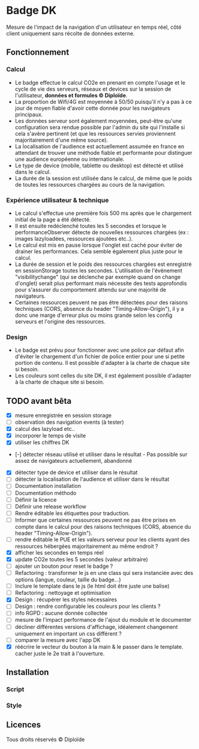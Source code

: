 # Badge DK

Mesure de l'impact de la navigation d'un utilisateur en temps réel, côté client uniquement sans récolte de données externe.

## Fonctionnement

### Calcul

- Le badge effectue le calcul CO2e en prenant en compte l'usage et le cycle de vie des serveurs, réseaux et devices sur la session de l'utilisateur, **données et formules &copy; Diploïde**.
- La proportion de Wifi/4G est moyennée à 50/50 puisqu'il n'y a pas à ce jour de moyen fiable d'avoir cette donnée pour les navigateurs principaux.
- Les données serveur sont également moyennées, peut-être qu'une configuration sera rendue possible par l'admin du site qui l'installe si cela s'avère pertinent (et que les ressources servies proviennent majoritairement d'une même source).
- La localisation de l'audience est actuellement assumée en france en attendant de trouver une méthode fiable et performante pour distinguer une audience européenne ou internationale.
- Le type de device (mobile, tablette ou desktop) est détecté et utilisé dans le calcul.
- La durée de la session est utilisée dans le calcul, de même que le poids de toutes les ressources chargées au cours de la navigation.


### Expérience utilisateur & technique

- Le calcul s'effectue une première fois 500 ms après que le chargement initial de la page a été détecté.
- Il est ensuite redéclenché toutes les 5 secondes et lorsque le performanceObserver détecte de nouvelles ressources chargées (ex : images lazyloadées, ressources ajoutées etc..).
- Le calcul est mis en pause lorsque l'onglet est caché pour éviter de drainer les performances. Cela semble également plus juste pour le calcul.
- La durée de session et le poids des ressources chargées est enregistré en sessionStorage toutes les secondes. L'utilisation de l'évènement "visibilitychange" (qui se déclenche par exemple quand on change d'onglet) serait plus performant mais nécessite des tests approfondis pour s'assurer du comportement attendu sur une majorité de navigateurs.
- Certaines ressources peuvent ne pas être détectées pour des raisons techniques (CORS, absence du header "Timing-Allow-Origin"), il y a donc une marge d'erreur plus ou moins grande selon les config serveurs et l'origine des ressources.

### Design

- Le badge est prévu pour fonctionner avec une police par défaut afin d'éviter le chargement d'un fichier de police entier pour une si petite portion de contenu. Il est possible d'adapter à la charte de chaque site si besoin.
- Les couleurs sont celles du site DK, il est également possible d'adapter à la charte de chaque site si besoin.

## TODO avant bêta

- [x] mesure enregistrée en session storage
- [ ] observation des navigation events (à tester)
- [x] calcul des lazyload etc..
- [x] incorporer le temps de visite
- [x] utiliser les chiffres DK
- [-] détecter réseau utilisé et utiliser dans le résultat - Pas possible sur assez de navigateurs actuellement, abandonné
- [x] détecter type de device et utiliser dans le résultat
- [ ] détecter la localisation de l'audience et utiliser dans le résultat
- [ ] Documentation installation
- [ ] Documentation méthodo
- [ ] Définir la licence
- [ ] Définir une release workflow
- [ ] Rendre éditable les étiquettes pour traduction.
- [ ] Informer que certaines ressources peuvent ne pas être prises en compte dans le calcul pour des raisons techniques (CORS, absence du header "Timing-Allow-Origin").
- [ ] rendre éditable le PUE et les valeurs serveur pour les clients ayant des ressources hébergées majoritairement au même endroit ?
- [x] afficher les secondes en temps réel
- [x] update CO2e toutes les 5 secondes (valeur arbitraire)
- [ ] ajouter un bouton pour reset le badge ?
- [ ] Refactoring : transformer le js en une class qui sera instanciée avec des options (langue, couleur, taille du badge...)
- [ ] Inclure le template dans le js (le html doit être juste une balise)
- [ ] Refactoring : nettoyage et optimisation
- [x] Design : récupérer les styles nécessaires
- [ ] Design : rendre configurable les couleurs pour les clients ?
- [ ] info RGPD : aucune donnée collectée
- [ ] mesure de l'impact performance de l'ajout du module et le documenter
- [ ] décliner différentes versions d'affichage, idéalement changement uniquement en important un css différent ?
- [ ] comparer la mesure avec l'app DK
- [x] réécrire le vecteur du bouton à la main & le passer dans le template. cacher juste le 2e trait à l'ouverture.

## Installation

### Script 

### Style 

## Licences

Tous droits réservés &copy; Diploïde
